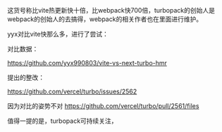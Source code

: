 这货号称比vite热更新快十倍，比webpack快700倍，turbopack的创始人是webpack的创始人的去搞得，webpack的相关作者也在里面进行维护。

yyx对比vite快那么多，进行了尝试：

对比数据：

https://github.com/yyx990803/vite-vs-next-turbo-hmr

提出的整改：

https://github.com/vercel/turbo/issues/2562

因为对比的姿势不对
https://github.com/vercel/turbo/pull/2561/files

值得一提的是，turbopack可持续关注，
